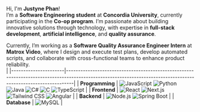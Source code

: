 Hi, I'm **Justyne Phan**!  
I’m a **Software Engineering student** at **Concordia University**, currently participating in the **Co-op program**. I’m passionate about building innovative solutions through technology, with expertise in **full-stack development**, **artificial intelligence**, and **quality assurance**.  

Currently, I’m working as a **Software Quality Assurance Engineer Intern** at **Matrox Video**, where I design and execute test plans, develop automated scripts, and collaborate with cross-functional teams to enhance product reliability.  
                                                                                                                                            |
|----------------------|---------------------------------------------------------------------------------------------------------------------------------------------------------------|
| **Programming**      | ![JavaScript](https://img.shields.io/badge/-JavaScript-F7DF1E?style=flat-square&logo=javascript&logoColor=black) ![Python](https://img.shields.io/badge/-Python-3776AB?style=flat-square&logo=python&logoColor=white) ![Java](https://img.shields.io/badge/-Java-007396?style=flat-square&logo=java&logoColor=white) ![C#](https://img.shields.io/badge/-C%23-239120?style=flat-square&logo=c-sharp&logoColor=white) ![C](https://img.shields.io/badge/-C-A8B9CC?style=flat-square&logo=c&logoColor=black) ![TypeScript](https://img.shields.io/badge/-TypeScript-3178C6?style=flat-square&logo=typescript&logoColor=white) |
| **Frontend**         | ![React](https://img.shields.io/badge/-React-61DAFB?style=flat-square&logo=react&logoColor=black) ![Next.js](https://img.shields.io/badge/-Next.js-000000?style=flat-square&logo=nextdotjs&logoColor=white) ![Tailwind CSS](https://img.shields.io/badge/-Tailwind%20CSS-06B6D4?style=flat-square&logo=tailwindcss&logoColor=white) ![Angular](https://img.shields.io/badge/-Angular-DD0031?style=flat-square&logo=angular&logoColor=white) |
| **Backend**          | ![Node.js](https://img.shields.io/badge/-Node.js-339933?style=flat-square&logo=node.js&logoColor=white) ![Spring Boot](https://img.shields.io/badge/-Spring%20Boot-6DB33F?style=flat-square&logo=springboot&logoColor=white) |
| **Database**         | ![MySQL](https://img.shields.io/badge/-MySQL-4479A1?style=flat-square&logo=mysql&logoColor=white)                                                                 |
